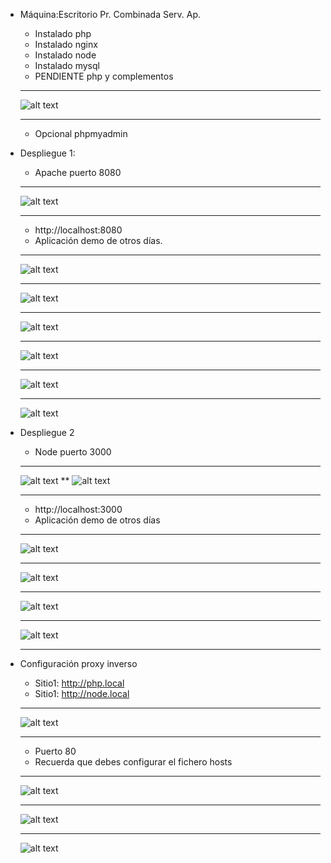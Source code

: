- Máquina:Escritorio Pr. Combinada Serv. Ap.
	- Instalado php
	- Instalado nginx
	- Instalado node
	- Instalado mysql
	- PENDIENTE php y complementos
    ***
    ![alt text](1.png)
    ***
	- Opcional phpmyadmin

- Despliegue 1:
	- Apache puerto 8080
    ***
    ![alt text](2.png)
    ***
	- http://localhost:8080
	- Aplicación demo de otros días.
    ***
    ![alt text](3.png)
    ***
    ![alt text](4.png)
    ***
    ![alt text](5.png)
    ***
    ![alt text](6.png)
    ***
    ![alt text](7.png)
    ***
    ![alt text](8.png)

	
- Despliegue 2
	- Node puerto 3000
    ***
    ![alt text](9.png)
    **
    ![alt text](10.png)
    ***
	- http://localhost:3000
	- Aplicación demo de otros días
    ***
    ![alt text](11.png)
    ***
    ![alt text](12.png)
    ***
    ![alt text](13.png)
    ***
    ![alt text](14.png)
    ***

- Configuración proxy inverso
	- Sitio1: http://php.local	
	- Sitio1: http://node.local
    ***
    ![alt text](15.png)
    ***
	- Puerto 80
	- Recuerda que debes configurar el fichero hosts
    ***
    ![alt text](16.png)
    ***
    ![alt text](17.png)
    ***
    ![alt text](18.png)
